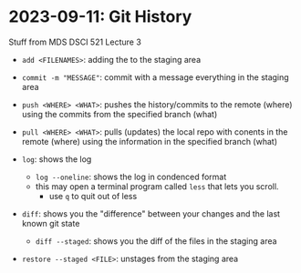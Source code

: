 # 2023-09-11: Git History

Stuff from MDS DSCI 521 Lecture 3

- `add <FILENAMES>`: adding the <FILENAMES> to the staging area
- `commit -m "MESSAGE"`: commit with a message everything in the staging area
- `push <WHERE> <WHAT>`: pushes the history/commits to the remote (where) using the commits from the specified branch (what)
- `pull <WHERE> <WHAT>`: pulls (updates) the local repo with conents in the remote (where) using the information in the specified branch (what)

- `log`: shows the log
    - `log --oneline`: shows the log in condenced format
    - this may open a terminal program called `less` that lets you scroll.
      - use `q` to quit out of less

- `diff`: shows you the "difference" between your changes and the last known git state
  - `diff --staged`: shows you the diff of the files in the staging area

- `restore --staged <FILE>`: unstages <FILE> from the staging area
